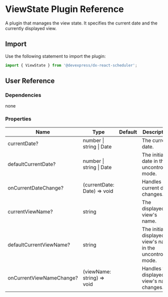 # ViewState Plugin Reference

A plugin that manages the view state. It specifies the current date and the currently displayed view.

## Import

Use the following statement to import the plugin:

```js
import { ViewState } from '@devexpress/dx-react-scheduler';
```

## User Reference

### Dependencies

none

### Properties

Name | Type | Default | Description
-----|------|---------|------------
currentDate? | number &#124; string &#124; Date | | The current date.
defaultCurrentDate? | number &#124; string &#124; Date | | The initial date in the uncontrolled mode.
onCurrentDateChange? | (currentDate: Date) => void | | Handles current date changes.
currentViewName? | string | | The displayed view's name.
defaultCurrentViewName? | string | | The initially displayed view's name in the uncontrolled mode.
onCurrentViewNameChange? | (viewName: string) => void | | Handles the displayed view's name changes.
